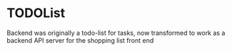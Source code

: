 # TODOList
Backend was originally a todo-list for tasks, now transformed to work as a backend API server for the shopping list front end
